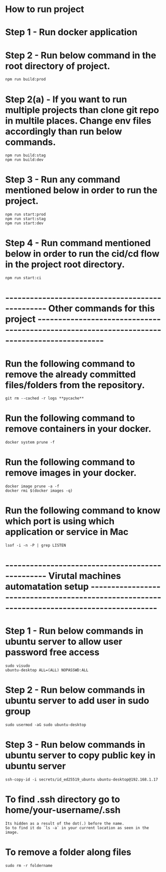 # How to run project

# Step 1 - Run docker application

# Step 2 - Run below command in the root directory of project.

    npm run build:prod

# Step 2(a) - If you want to run multiple projects than clone git repo in multile places. Change env files accordingly than run below commands.

    npm run build:stag
    npm run build:dev

# Step 3 - Run any command mentioned below in order to run the project.

    npm run start:prod
    npm run start:stag
    npm run start:dev

# Step 4 - Run command mentioned below in order to run the cid/cd flow in the project root directory.

    npm run start:ci

# ------------------------------------------------ Other commands for this project --------------------------------------------------------------------------------------------

# Run the following command to remove the already committed files/folders from the repository.

    git rm --cached -r logs **pycache**

# Run the following command to remove containers in your docker.

    docker system prune -f

# Run the following command to remove images in your docker.

    docker image prune -a -f
    docker rmi $(docker images -q)

# Run the following command to know which port is using which application or service in Mac

    lsof -i -n -P | grep LISTEN

# ------------------------------------------------ Virutal machines automatation setup --------------------------------------------------------------------------------------------

# Step 1 - Run below commands in ubuntu server to allow user password free access

    sudo visudo
    ubuntu-desktop ALL=(ALL) NOPASSWD:ALL

# Step 2 - Run below commands in ubuntu server to add user in sudo group

    sudo usermod -aG sudo ubuntu-desktop

# Step 3 - Run below commands in ubuntu server to copy public key in ubuntu server

    ssh-copy-id -i secrets/id_ed25519_ubuntu ubuntu-desktop@192.168.1.17

# To find .ssh directory go to home/your-username/.ssh

    Its hidden as a result of the dot(.) before the name.
    So to find it do `ls -a` in your current location as seen in the image.

# To remove a folder along files

    sudo rm -r foldername
